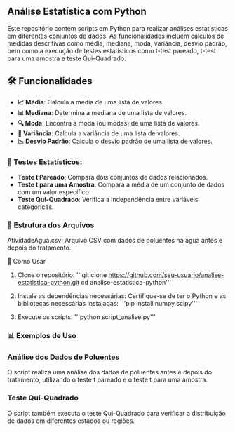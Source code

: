 ## Análise Estatística com Python

Este repositório contém scripts em Python para realizar análises estatísticas em diferentes conjuntos de dados. As funcionalidades incluem cálculos de medidas descritivas como média, mediana, moda, variância, desvio padrão, bem como a execução de testes estatísticos como t-test pareado, t-test para uma amostra e teste Qui-Quadrado.

## 🛠️ Funcionalidades

- **📈 Média**: Calcula a média de uma lista de valores.
- **📊 Mediana**: Determina a mediana de uma lista de valores.
- **🔍 Moda**: Encontra a moda (ou modas) de uma lista de valores.
- **🔢 Variância**: Calcula a variância de uma lista de valores.
- **📉 Desvio Padrão**: Calcula o desvio padrão de uma lista de valores.

### 🧪 Testes Estatísticos:

- **Teste t Pareado**: Compara dois conjuntos de dados relacionados.
- **Teste t para uma Amostra**: Compara a média de um conjunto de dados com um valor específico.
- **Teste Qui-Quadrado**: Verifica a independência entre variáveis categóricas.
  
### 📂 Estrutura dos Arquivos
AtividadeAgua.csv: Arquivo CSV com dados de poluentes na água antes e depois do tratamento.

🚀 Como Usar
1. Clone o repositório:
'''git clone https://github.com/seu-usuario/analise-estatistica-python.git
cd analise-estatistica-python'''

2. Instale as dependências necessárias:
Certifique-se de ter o Python e as bibliotecas necessárias instaladas:
'''pip install numpy scipy'''

3. Execute os scripts:
'''python script_analise.py'''

### 📊 Exemplos de Uso

### Análise dos Dados de Poluentes

O script realiza uma análise dos dados de poluentes antes e depois do tratamento, utilizando o teste t pareado e o teste t para uma amostra.

### Teste Qui-Quadrado

O script também executa o teste Qui-Quadrado para verificar a distribuição de dados em diferentes estados ou regiões.





